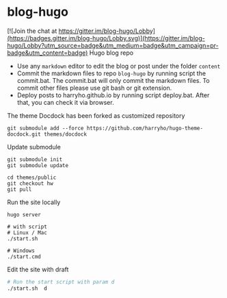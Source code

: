 # blog-hugo

[![Join the chat at https://gitter.im/blog-hugo/Lobby](https://badges.gitter.im/blog-hugo/Lobby.svg)](https://gitter.im/blog-hugo/Lobby?utm_source=badge&utm_medium=badge&utm_campaign=pr-badge&utm_content=badge)
Hugo blog repo

* Use any `markdown` editor to edit the blog or post under the folder `content`
* Commit the markdown files to repo `blog-hugo` by running script the commit.bat. The commit.bat will only commit the markdown files. To commit other files please use git bash or git extension.
* Deploy posts to harryho.github.io by running script deploy.bat. After that, you can check it via browser.


The theme Docdock has been forked as customized repository 

```
git submodule add --force https://github.com/harryho/hugo-theme-docdock.git themes/docdock 

```

Update submodule 

```
git submodule init
git submodule update

cd themes/public
git checkout hw
git pull

```


Run the site locally

```
hugo server

# with script 
# Linux / Mac
./start.sh

# Windows
./start.cmd
```


Edit the site with draft

```bash
# Run the start script with param d
./start.sh  d
```
